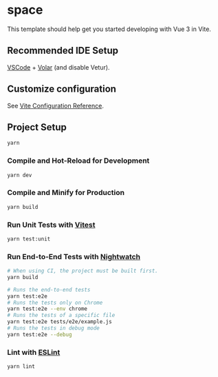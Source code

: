 # space

This template should help get you started developing with Vue 3 in Vite.

## Recommended IDE Setup

[VSCode](https://code.visualstudio.com/) + [Volar](https://marketplace.visualstudio.com/items?itemName=Vue.volar) (and disable Vetur).

## Customize configuration

See [Vite Configuration Reference](https://vitejs.dev/config/).

## Project Setup

```sh
yarn
```

### Compile and Hot-Reload for Development

```sh
yarn dev
```

### Compile and Minify for Production

```sh
yarn build
```

### Run Unit Tests with [Vitest](https://vitest.dev/)

```sh
yarn test:unit
```

### Run End-to-End Tests with [Nightwatch](https://nightwatchjs.org/)

```sh
# When using CI, the project must be built first.
yarn build

# Runs the end-to-end tests
yarn test:e2e
# Runs the tests only on Chrome
yarn test:e2e --env chrome
# Runs the tests of a specific file
yarn test:e2e tests/e2e/example.js
# Runs the tests in debug mode
yarn test:e2e --debug
```
    
### Lint with [ESLint](https://eslint.org/)

```sh
yarn lint
```
